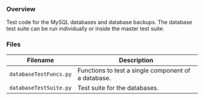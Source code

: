 ### Overview

Test code for the MySQL databases and database backups.  The database test suite can be run individually or inside the 
master test suite.

### Files

| Filename               | Description                                                                                  |
|------------------------|----------------------------------------------------------------------------------------------|
| `databaseTestFuncs.py` | Functions to test a single component of a database.                                          |
| `databaseTestSuite.py` | Test suite for the databases.                                                                |